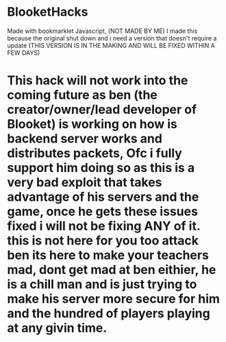 # BlooketHacks
Made with bookmarklet Javascript, (NOT MADE BY ME) I made this because the original shut down and i need a version that doesn't require a update
(THIS VERSION IS IN THE MAKING AND WILL BE FIXED WITHIN A FEW DAYS)

# This hack will not work into the coming future as ben (the creator/owner/lead developer of Blooket) is working on how is backend server works and distributes packets, Ofc i fully support him doing so as this is a very bad exploit that takes advantage of his servers and the game, once he gets these issues fixed i will not be fixing ANY of it. this is not here for you too attack ben its here to make your teachers mad, dont get mad at ben eithier, he is a chill man and is just trying to make his server more secure for him and the hundred of players playing at any givin time.
